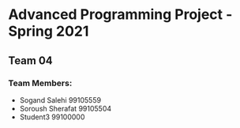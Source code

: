 # Advanced Programming Project - Spring 2021
## Team 04

### Team Members:
- Sogand Salehi 99105559
- Soroush Sherafat 99105504
- Student3 99100000
